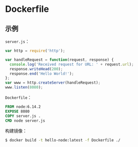 # Dockerfile

## 示例

`server.js`：

```js
var http = require('http');

var handleRequest = function(request, response) {
  console.log('Received request for URL: ' + request.url);
  response.writeHead(200);
  response.end('Hello World!');
};
var www = http.createServer(handleRequest);
www.listen(8080);
```

`Dockerfile`：

```dockerfile
FROM node:6.14.2
EXPOSE 8080
COPY server.js .
CMD node server.js
```

构建镜像：

```sh
$ docker build -t hello-node:latest -f Dockerfile ./
```
